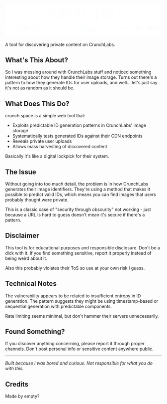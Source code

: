 
<div align="center">
  <img src="./header.png" alt="crunch.space header" width="600"/>
</div>

A tool for discovering private content on CrunchLabs.

## What's This About?

So I was messing around with CrunchLabs stuff and noticed something interesting about how they handle their image storage. Turns out there's a pattern to how they generate IDs for user uploads, and well... let's just say it's not as random as it should be.

## What Does This Do?

crunch.space is a simple web tool that:
- Exploits predictable ID generation patterns in CrunchLabs' image storage
- Systematically tests generated IDs against their CDN endpoints
- Reveals private user uploads
- Allows mass harvesting of discovered content

Basically it's like a digital lockpick for their system.

## The Issue

Without going into too much detail, the problem is in how CrunchLabs generates their image identifiers. They're using a method that makes it possible to predict valid IDs, which means you can find images that users probably thought were private.

This is a classic case of "security through obscurity" not working - just because a URL is hard to guess doesn't mean it's secure if there's a pattern.

## Disclaimer

This tool is for educational purposes and responsible disclosure. Don't be a dick with it. If you find something sensitive, report it properly instead of being weird about it.

Also this probably violates their ToS so use at your own risk I guess.

## Technical Notes

The vulnerability appears to be related to insufficient entropy in ID generation. The pattern suggests they might be using timestamp-based or sequential generation with predictable components.

Rate limiting seems minimal, but don't hammer their servers unnecessarily.

## Found Something?

If you discover anything concerning, please report it through proper channels. Don't post personal info or sensitive content anywhere public.

---

*Built because I was bored and curious. Not responsible for what you do with this.*

## Credits

Made by empty?
